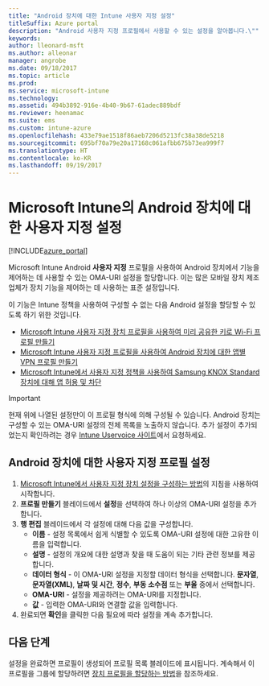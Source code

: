 ```yaml
---
title: "Android 장치에 대한 Intune 사용자 지정 설정"
titleSuffix: Azure portal
description: "Android 사용자 지정 프로필에서 사용할 수 있는 설정을 알아봅니다.\""
keywords: 
author: lleonard-msft
ms.author: alleonar
manager: angrobe
ms.date: 09/18/2017
ms.topic: article
ms.prod: 
ms.service: microsoft-intune
ms.technology: 
ms.assetid: 494b3892-916e-4b40-9b67-61adec889bdf
ms.reviewer: heenamac
ms.suite: ems
ms.custom: intune-azure
ms.openlocfilehash: 433e79ae1518f86aeb7206d5213fc38a38de5218
ms.sourcegitcommit: 695bf70a79e20a17168c061afbb675b73ea999f7
ms.translationtype: HT
ms.contentlocale: ko-KR
ms.lasthandoff: 09/19/2017
---
```

# <a name="custom-settings-for-android-devices-in-microsoft-intune"></a>Microsoft Intune의 Android 장치에 대한 사용자 지정 설정

[!INCLUDE[azure_portal](./includes/azure_portal.md)]

Microsoft Intune Android **사용자 지정** 프로필을 사용하여 Android 장치에서 기능을 제어하는 데 사용할 수 있는 OMA-URI 설정을 할당합니다. 이는 많은 모바일 장치 제조업체가 장치 기능을 제어하는 데 사용하는 표준 설정입니다.

이 기능은 Intune 정책을 사용하여 구성할 수 없는 다음 Android 설정을 할당할 수 있도록 하기 위한 것입니다.

- [Microsoft Intune 사용자 지정 장치 프로필을 사용하여 미리 공유한 키로 Wi-Fi 프로필 만들기](/intune/wi-fi-profile-shared-key)
- [Microsoft Intune 사용자 지정 프로필을 사용하여 Android 장치에 대한 앱별 VPN 프로필 만들기](/intune/android-pulse-secure-per-app-vpn)
- [Microsoft Intune에서 사용자 지정 정책을 사용하여 Samsung KNOX Standard 장치에 대해 앱 허용 및 차단](/intune/samsung-knox-apps-allow-block)

>[!IMPORTANT]
>현재 위에 나열된 설정만이 이 프로필 형식에 의해 구성될 수 있습니다. Android 장치는 구성할 수 있는 OMA-URI 설정의 전체 목록을 노출하지 않습니다. 추가 설정이 추가되었는지 확인하려는 경우 [Intune Uservoice 사이트](https://microsoftintune.uservoice.com/forums/291681-ideas)에서 요청하세요.

## <a name="custom-profile-settings-for-android-devices"></a>Android 장치에 대한 사용자 지정 프로필 설정

1. [Microsoft Intune에서 사용자 지정 장치 설정을 구성하는 방법](custom-settings-configure.md)의 지침을 사용하여 시작합니다.
2. **프로필 만들기** 블레이드에서 **설정**을 선택하여 하나 이상의 OMA-URI 설정을 추가합니다.
3. **행 편집** 블레이드에서 각 설정에 대해 다음 값을 구성합니다.
    - **이름** - 설정 목록에서 쉽게 식별할 수 있도록 OMA-URI 설정에 대한 고유한 이름을 입력합니다.
    - **설명** - 설정의 개요에 대한 설명과 찾을 때 도움이 되는 기타 관련 정보를 제공합니다.
    - **데이터 형식** - 이 OMA-URI 설정을 지정할 데이터 형식을 선택합니다. **문자열**, **문자열(XML)**, **날짜 및 시간**, **정수**, **부동 소수점** 또는 **부울** 중에서 선택합니다.
    - **OMA-URI** - 설정을 제공하려는 OMA-URI를 지정합니다.
    - **값** - 입력한 OMA-URI와 연결할 값을 입력합니다.
4. 완료되면 **확인**을 클릭한 다음 필요에 따라 설정을 계속 추가합니다.

## <a name="next-steps"></a>다음 단계

설정을 완료하면 프로필이 생성되어 프로필 목록 블레이드에 표시됩니다. 계속해서 이 프로필을 그룹에 할당하려면 [장치 프로필을 할당하는 방법](device-profile-assign.md)을 참조하세요.





